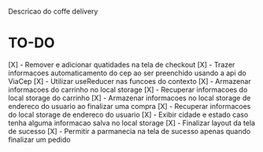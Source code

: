Descricao do coffe delivery

# TO-DO

[X] - Remover e adicionar quatidades na tela de checkout
[X] - Trazer informacoes automaticamento do cep ao ser preenchido usando a api do ViaCep
[X] - Utilizar useReducer nas funcoes do contexto
[X] - Armazenar informacoes do carrinho no local storage
[X] - Recuperar informacoes do local storage do carrinho
[X] - Armazenar informacoes no local storage de endereco do usuario ao finalizar uma compra
[X] - Recuperar informacoes do local storage de endereco do usuario
[X] - Exibir cidade e estado caso tenha alguma informacao salva no local storage
[X] - Finalizar layout da tela de sucesso
[X] - Permitir a parmanecia na tela de sucesso apenas quando finalizar um pedido
